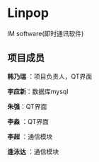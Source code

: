 # Linpop
IM software(即时通讯软件)

## 项目成员

**韩乃瑞** ：项目负责人，QT界面

**李应新**：数据库mysql

**朱强**：QT界面

**李淼** ：QT界面

**李超** ：通信模块

**逢泳达** ：通信模块